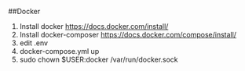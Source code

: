 ##Docker
1. Install docker https://docs.docker.com/install/
2. Install docker-composer https://docs.docker.com/compose/install/
3. edit .env
4. docker-compose.yml up
5. sudo chown $USER:docker /var/run/docker.sock
